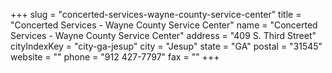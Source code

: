 +++
slug = "concerted-services-wayne-county-service-center"
title = "Concerted Services - Wayne County Service Center"
name = "Concerted Services - Wayne County Service Center"
address = "409 S. Third Street"
cityIndexKey = "city-ga-jesup"
city = "Jesup"
state = "GA"
postal = "31545"
website = ""
phone = "912 427-7797"
fax = ""
+++
